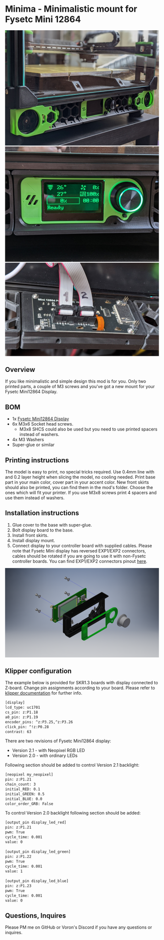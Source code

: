 # Minima - Minimalistic mount for Fysetc Mini 12864
![Installed](img/installed.jpg)
![Front View](img/front.jpg)
![Back View](img/back.jpg)

## Overview
If you like minimalistic and simple design this mod is for you. Only two printed parts, a couple of M3 screws and you've got a new mount for your Fysetc Mini12864 Display. 

## BOM
* 1x [Fysetc Mini12864 Display](https://www.aliexpress.com/item/32972382466.html)
* 6x M3x6 Socket head screws. 
  * M3x8 SHCS could also be used but you need to use printed spacers instead of washers.
* 4x M3 Washers
* Super-glue or similar

## Printing instructions
The model is easy to print, no special tricks required. Use 0.4mm line with and 0.2 layer height when slicing the model, no cooling needed. Print base part in your main color, cover part in your accent color. New front skirts should also be printed, you can find them in the mod's folder. Choose the ones which will fit your printer. If you use M3x8 screws print 4 spacers and use them instead of washers.

## Installation instructions
1. Glue cover to the base with super-glue.
2. Bolt display board to the base.
3. Install front skirts.
4. Install display mount.
5. Connect display to your controller board with supplied cables. Please note that Fysetc Mini display has reversed EXP1/EXP2 connectors, cables should be rotated if you are going to use it with non-Fysetc controller boards. You can find EXP1/EXP2 connectors pinout [here](https://wiki.fysetc.com/Mini12864_Panel/).

![Exploded View](img/explode.png)

## Klipper configuration
The example below is provided for SKR1.3 boards with display connected to Z-board. Change pin assignments according to your board. Please refer to [klipper documentation](https://github.com/KevinOConnor/klipper/blob/master/config/example-extras.cfg) for further info.
```
[display]
lcd_type: uc1701
cs_pin: z:P1.18
a0_pin: z:P1.19
encoder_pins: ^z:P3.25,^z:P3.26
click_pin: ^!z:P0.28
contrast: 63

```
There are two revisions of Fysetc Mini12864 display:
* Version 2.1 - with Neopixel RGB LED
* Version 2.0 - with ordinary LEDs

Following section should be added to control Version 2.1 backlight:
```
[neopixel my_neopixel]
pin: z:P1.21
chain_count: 3
initial_RED: 0.1
initial_GREEN: 0.5
initial_BLUE: 0.0
color_order_GRB: False
```
To control  Version 2.0 backlight following section should be added:
```
[output_pin display_led_red]
pin: z:P1.21
pwm: True
cycle_time: 0.001
value: 0

[output_pin display_led_green]
pin: z:P1.22
pwm: True
cycle_time: 0.001
value: 1

[output_pin display_led_blue]
pin: z:P1.23
pwm: True
cycle_time: 0.001
value: 0
```

## Questions, Inquires
Please PM me on GitHub or Voron's Discord if you have any questions or inquires.